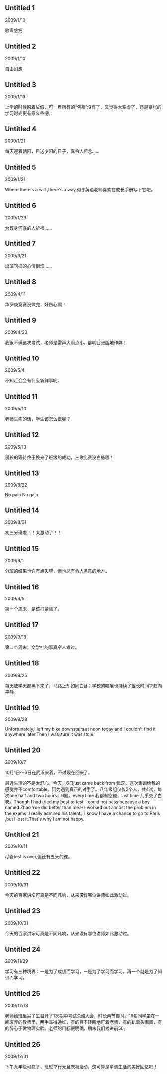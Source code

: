 ## Untitled 1
2009/1/10

歌声悠扬

## Untitled 2
2009/1/10

自由幻想

## Untitled 3
2009/1/13

上学的时候盼着放假，可一旦所有的“包袱”没有了，又觉得太空虚了，还是紧张的学习时光更有意义些吧。

## Untitled 4
2009/1/21

每天迎着朝阳，目送夕阳的日子，真令人怀念……

## Untitled 5
2009/1/21

Where there's a will ,there's a way.似乎英语老师喜欢在成长手册写下它吧。

## Untitled 6
2009/1/29

为葬身河底的人祈福……

## Untitled 7
2009/3/21

出班刊搞的心情很烦……

## Untitled 8
2009/4/11

华罗庚竞赛没做完，好伤心啊！

## Untitled 9
2009/4/23

我很不满这次考试，老师是雷声大雨点小，都明目张胆地作弊！


## Untitled 10
2009/5/4

不知赶会会有什么新鲜事呢、

## Untitled 11
2009/5/10

老师生病的话，学生该怎么做呢？

## Untitled 12
2009/5/13

漫长的等待终于换来了班级的成功，三歌比赛没白练哪！

## Untitled 13
2009/8/22

No pain No gain.

## Untitled 14
2009/8/31

初三分班啦！！太激动了！！

## Untitled 15
2009/9/1

分班的结果也许有点失望，但也总有令人满意的地方。

## Untitled 16
2009/9/5

第一个周末，是该打紧些了。

## Untitled 17
2009/9/18

第二个周末，文学社的事真令人难过。

## Untitled 18
2009/9/25

每天放学天都黑下来了，马路上却如同白昼；学校的喧嚷也持续了很长时间才趋向平静。

## Untitled 19
2009/9/28

Unfortunately,I left my bike downstairs at noon today and I couldn't find it anywhere later.Then I was sure it was stole.

## Untitled 20
2009/10/7

10月1日～6日在武汉来着，不过现在回来了。

最近生活的不是太舒心，今天，6日just came back from 武汉。这次集训给我的感觉并不comfortable。因为遇到真正的对手了。八年级组仅仅3个人，共4试，每次one half and two hours，6题。every time 我都有空题，last time 几乎交了白卷。Though I had tried my best to test,
I could not pass because a boy named Zhao Yue did better than me.He worked out almost the problem in the exams .I really admired his talent。I know I have a chance to go to Paris ,but I lost it.That's why I am not happy.

## Untitled 21
2009/10/11

尽管test is over,但还有五天的课。

## Untitled 22
2009/10/31

今天的百家讲坛可真是不同凡响，从来没有哪位讲师如此激动过。

## Untitled 23
2009/10/31

今天的百家讲坛可真是不同凡响，从来没有哪位讲师如此激动过。

## Untitled 24
2009/11/29

学习有三种境界：一是为了成绩而学习，一是为了学习而学习，再一个就是为了知识而学习。

## Untitled 25
2009/12/18

老师给班里尖子生召开了1次期中考试总结大会，时长两节自习。16名同学坐在一间废弃的教师里，两手冻得通红，有的目不转睛地盯着老师，有的趴着头画画，有的醉心于做物理实验。老师的目标很明确，期末我们考进前50。

## Untitled 26
2009/12/31

下午九年级可疯了，班班举行元旦庆祝活动，这可算是单调生活的美好回忆吧！